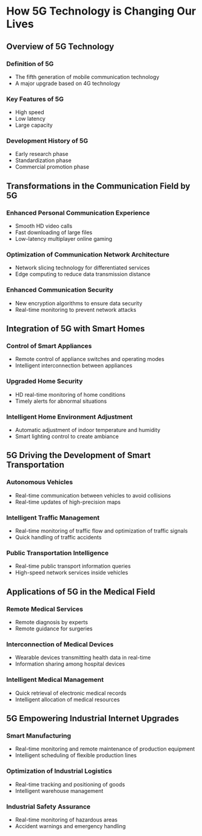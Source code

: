 # How 5G Technology is Changing Our Lives

## Overview of 5G Technology

### Definition of 5G

- The fifth generation of mobile communication technology
- A major upgrade based on 4G technology

### Key Features of 5G

- High speed
- Low latency
- Large capacity

### Development History of 5G

- Early research phase
- Standardization phase
- Commercial promotion phase

## Transformations in the Communication Field by 5G

### Enhanced Personal Communication Experience

- Smooth HD video calls
- Fast downloading of large files
- Low-latency multiplayer online gaming

### Optimization of Communication Network Architecture

- Network slicing technology for differentiated services
- Edge computing to reduce data transmission distance

### Enhanced Communication Security

- New encryption algorithms to ensure data security
- Real-time monitoring to prevent network attacks

## Integration of 5G with Smart Homes

### Control of Smart Appliances

- Remote control of appliance switches and operating modes
- Intelligent interconnection between appliances

### Upgraded Home Security

- HD real-time monitoring of home conditions
- Timely alerts for abnormal situations

### Intelligent Home Environment Adjustment

- Automatic adjustment of indoor temperature and humidity
- Smart lighting control to create ambiance

## 5G Driving the Development of Smart Transportation

### Autonomous Vehicles

- Real-time communication between vehicles to avoid collisions
- Real-time updates of high-precision maps

### Intelligent Traffic Management

- Real-time monitoring of traffic flow and optimization of traffic signals
- Quick handling of traffic accidents

### Public Transportation Intelligence

- Real-time public transport information queries
- High-speed network services inside vehicles

## Applications of 5G in the Medical Field

### Remote Medical Services

- Remote diagnosis by experts
- Remote guidance for surgeries

### Interconnection of Medical Devices

- Wearable devices transmitting health data in real-time
- Information sharing among hospital devices

### Intelligent Medical Management

- Quick retrieval of electronic medical records
- Intelligent allocation of medical resources

## 5G Empowering Industrial Internet Upgrades

### Smart Manufacturing

- Real-time monitoring and remote maintenance of production equipment
- Intelligent scheduling of flexible production lines

### Optimization of Industrial Logistics

- Real-time tracking and positioning of goods
- Intelligent warehouse management

### Industrial Safety Assurance

- Real-time monitoring of hazardous areas
- Accident warnings and emergency handling
